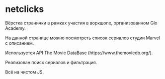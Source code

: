 # netclicks
<p>Вёрстка странички в рамках участия в воркшопе, организованном Glo Academy.</p>
<p>На данной странице можно посмотреть список сериалов студии Marvel с описанием.</p>
<p>Используется API The Movie DataBase (https://www.themoviedb.org/).</p>
<p>Реализован поиск сериалов и фильтрация.</p>
<p>Всё на чистом JS.</p>

